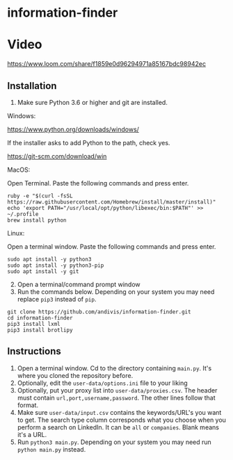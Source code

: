 # information-finder

# Video

https://www.loom.com/share/f1859e0d96294971a85167bdc98942ec

## Installation

1. Make sure Python 3.6 or higher and git are installed.

Windows:

https://www.python.org/downloads/windows/

If the installer asks to add Python to the path, check yes.

https://git-scm.com/download/win

MacOS:

Open Terminal. Paste the following commands and press enter.

```
ruby -e "$(curl -fsSL https://raw.githubusercontent.com/Homebrew/install/master/install)"
echo 'export PATH="/usr/local/opt/python/libexec/bin:$PATH"' >> ~/.profile
brew install python
```

Linux:

Open a terminal window. Paste the following commands and press enter.

```
sudo apt install -y python3
sudo apt install -y python3-pip
sudo apt install -y git
```

2. Open a terminal/command prompt window
3. Run the commands below. Depending on your system you may need replace `pip3` instead of `pip`.

```
git clone https://github.com/andivis/information-finder.git
cd information-finder
pip3 install lxml
pip3 install brotlipy
```

## Instructions

1. Open a terminal window. Cd to the directory containing `main.py`. It's where you cloned the repository before.
2. Optionally, edit the `user-data/options.ini` file to your liking
3. Optionally, put your proxy list into `user-data/proxies.csv`. The header must contain `url,port,username,password`. The other lines follow that format.
4. Make sure `user-data/input.csv` contains the keywords/URL's you want to get. The search type column corresponds what you choose when you perform a search on LinkedIn. It can be `all` or `companies`. Blank means it's a URL.
5. Run `python3 main.py`. Depending on your system you may need run `python main.py` instead.